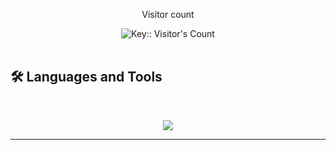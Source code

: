 <div align="center"> 
  <p>Visitor count</p>
  <img src="https://profile-counter.deno.dev/:theodoraaaa:/count.svg" alt="Key:: Visitor's Count" />
</div>

<br>

## 🛠️ Languages and Tools

<br>

<p align="center">
  <img src="https://skillicons.dev/icons?i=r,dotnet,git,github,cs,vscode,latex" />
</p>

<hr>

<!--
**theodoraaaa/theodoraaaa** is a ✨ _special_ ✨ repository because its `README.md` (this file) appears on your GitHub profile.

Here are some ideas to get you started:

- 🔭 I’m currently working on ...
- 🌱 I’m currently learning ...
- 👯 I’m looking to collaborate on ...
- 🤔 I’m looking for help with ...
- 💬 Ask me about ...
- 📫 How to reach me: ...
- 😄 Pronouns: ...
- ⚡ Fun fact: ...
-->
